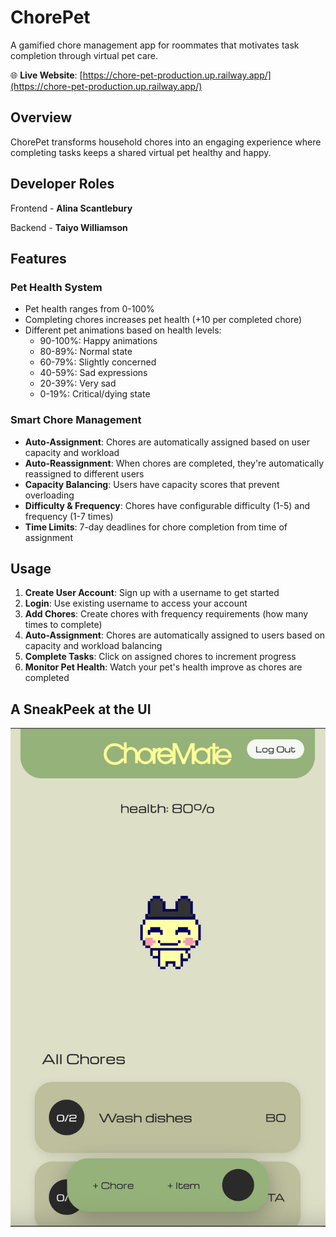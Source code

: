 # ChorePet 

A gamified chore management app for roommates that motivates task completion through virtual pet care.

🌐 **Live Website**: [https://chore-pet-production.up.railway.app/](https://chore-pet-production.up.railway.app/)

## Overview

ChorePet transforms household chores into an engaging experience where completing tasks keeps a shared virtual pet healthy and happy. 

## Developer Roles
Frontend - **Alina Scantlebury**

Backend - **Taiyo Williamson**

## Features

### Pet Health System
- Pet health ranges from 0-100%
- Completing chores increases pet health (+10 per completed chore)
- Different pet animations based on health levels:
  - 90-100%: Happy animations
  - 80-89%: Normal state
  - 60-79%: Slightly concerned
  - 40-59%: Sad expressions
  - 20-39%: Very sad
  - 0-19%: Critical/dying state

### Smart Chore Management
- **Auto-Assignment**: Chores are automatically assigned based on user capacity and workload
- **Auto-Reassignment**: When chores are completed, they're automatically reassigned to different users
- **Capacity Balancing**: Users have capacity scores that prevent overloading
- **Difficulty & Frequency**: Chores have configurable difficulty (1-5) and frequency (1-7 times)
- **Time Limits**: 7-day deadlines for chore completion from time of assignment


## Usage

1. **Create User Account**: Sign up with a username to get started
2. **Login**: Use existing username to access your account
3. **Add Chores**: Create chores with frequency requirements (how many times to complete)
4. **Auto-Assignment**: Chores are automatically assigned to users based on capacity and workload balancing
5. **Complete Tasks**: Click on assigned chores to increment progress
6. **Monitor Pet Health**: Watch your pet's health improve as chores are completed

## A SneakPeek at the UI

![Alt text](./ui-sneakpeek.png "")
